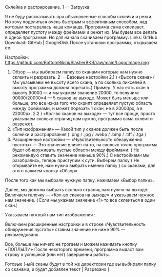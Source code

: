 Склейка и растрирование.
1 — Загрузка

Я не буду рассказывать про обыкновенные способы склейки и резки. Но хочу поделиться очень быстрым и эффективным способом, над которым постаралась наша команда. Программа сама склеивает, определяет пустоту между фреймами и режет их.
Мы будем все делать в одной программе.
Но для начала скачиваем программу:
Links: GitHub
Download: GitHub | GoogleDisk
После установки программы, открываем ее. 

Настройки:
https://github.com/BottomBikini/SlasherBKB/raw/main/Logo/image.png
1) Обзор — мы выбираем папку со сканами которые нам нужно склеить и разрезать.
2 — Базовые настройки
2.1 ) «Высота скана» ( Мы указываем не высоту всего скана, а по сколько пикселей в высоту программа должна порезать.) 
Пример: У нас есть скан в высоту 90000 — и мы укажем значение 20000, то получим: 90000/20000=4 — 5 сканов на выходе. Может быть меньше или больше, это все из-за того что скрипт определяет пустую область между фреймами, и может порезать 1 скан, не в 20000px, а в 22000px.
2.2 ) «Кол-во сканов на выходе» — тут все проще, просто указываем сколько страниц нам нужно, программа сама склеит и разрежет. 
3) «Тип изображения» — Какой тип у сканов должен быть после склейки и растрирования ( .png / .jpg / .webp / .bmp / .tiff / .tga )
4) Расширенные настройки — «Чувствительность обнаружения пустоты» — Это значение влияет на то, на сколько точно программа будет обнаруживать пустые области между фреймами. ( Не рекомендую ставить значение меньше 90%.)
С настройками мы разобрались, теперь приступим к сути.
Выберем папку ( Не открывайте ее, нам нужно выбрать именно папку )
со сканами, для этого нажмем кнопку «Обзор»
 
После того как мы выбрали нужную папку, нажимаем «Выбор папки».
 
Далее, мы должны выбрать сколько страниц нам нужно на выходе. Включаем галочку — «Кол-во сканов на выходе» и указываем нужное нам значение.
( Если мы укажем значение «1» то все склеиться в один скан.)
 
Указываем нужный нам тип изображения :
 
Включаем расширенные настройки и в строке «Чувствительность обнаружения пустоты» ставим значение не ниже 90% — рекомендовано.
 
Все, больше мы ничего не трогаем и можем нажимать кнопку «ПОПЛЫЛИ»
После некоторого времени, программа выдаст вам строку о успешной (или нет) завершении работы. 
 
Готовые (-ый) сканы будут в той же директории где вы выбирали папку со сканами, и будет добавлен текст [ Разрезано ]
 
 

